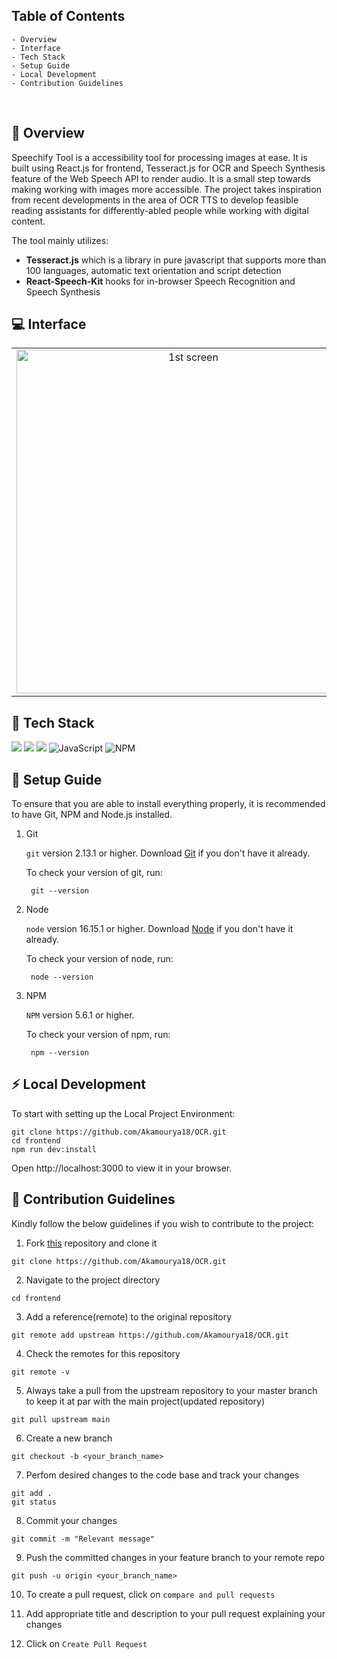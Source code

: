 <!-- START doctoc generated TOC please keep comment here to allow auto update -->
<!-- DON'T EDIT THIS SECTION, INSTEAD RE-RUN doctoc TO UPDATE -->

## Table of Contents

    - Overview
    - Interface
    - Tech Stack
    - Setup Guide
    - Local Development
    - Contribution Guidelines

 <br />

## 🚀 Overview

Speechify Tool is a accessibility tool for processing images at ease. It is built using React.js for frontend, Tesseract.js for OCR and Speech Synthesis feature of the Web Speech API to render audio. It is a small step towards making working with images more accessible. The project takes inspiration from recent developments in the area of OCR TTS to develop feasible reading assistants for differently-abled people while working with digital content.

The tool mainly utilizes:

- **Tesseract.js** which is a library in pure javascript that supports more than 100 languages, automatic text orientation and script detection
- **React-Speech-Kit** hooks for in-browser Speech Recognition and Speech Synthesis

## 💻 Interface

<table>
	<tr>
		<td align="center">
			<img src="https://i.ibb.co/260KXW2/img1.png" alt="1st screen" width="550"/></td>
		<td align="center">
			<img src="https://i.ibb.co/VqGPG7P/c2.png" alt="2nd screen" width="500"/></td>
	</tr>
	
</table>

## 📍 Tech Stack

<img src="https://img.shields.io/badge/react%20-%2314354C.svg?&style=for-the-badge&logo=react&logoColor=white"/> <img src="https://img.shields.io/badge/html5%20-%23E34F26.svg?&style=for-the-badge&logo=html5&logoColor=white"/> <img src="https://img.shields.io/badge/css3%20-%231572B6.svg?&style=for-the-badge&logo=css3&logoColor=white"/> ![JavaScript](https://img.shields.io/badge/javascript-%23323330.svg?style=for-the-badge&logo=javascript&logoColor=%23F7DF1E) ![NPM](https://img.shields.io/badge/NPM-%23000000.svg?style=for-the-badge&logo=npm&logoColor=white)

## 🔨 Setup Guide

To ensure that you are able to install everything properly, it is recommended to have Git, NPM and Node.js installed.

1. Git

   `git` version 2.13.1 or higher. Download [Git](https://git-scm.com/downloads) if you don't have it already.

   To check your version of git, run:

   ```shell
    git --version
   ```

2. Node

   `node` version 16.15.1 or higher. Download [Node](https://nodejs.org/en/download/) if you don't have it already.

   To check your version of node, run:

   ```shell
    node --version
   ```

3. NPM

   `NPM` version 5.6.1 or higher.

   To check your version of npm, run:

   ```shell
    npm --version
   ```

## ⚡ Local Development

To start with setting up the Local Project Environment:

```shell
git clone https://github.com/Akamourya18/OCR.git
cd frontend
npm run dev:install
```

Open http://localhost:3000 to view it in your browser.

## 🤝 Contribution Guidelines

Kindly follow the below guidelines if you wish to contribute to the project:

1. Fork [this](https://github.com/Akamourya18/ocr) repository and clone it

```
git clone https://github.com/Akamourya18/OCR.git
```

2. Navigate to the project directory

```
cd frontend
```

3. Add a reference(remote) to the original repository

```
git remote add upstream https://github.com/Akamourya18/OCR.git
```

4. Check the remotes for this repository

```
git remote -v
```

5. Always take a pull from the upstream repository to your master branch to keep it at par with the main project(updated repository)

```
git pull upstream main
```

6. Create a new branch

```
git checkout -b <your_branch_name>
```

7. Perfom desired changes to the code base and track your changes

```
git add .
git status
```

8. Commit your changes

```
git commit -m "Relevant message"
```

9. Push the committed changes in your feature branch to your remote repo

```
git push -u origin <your_branch_name>
```

10. To create a pull request, click on `compare and pull requests`

11. Add appropriate title and description to your pull request explaining your changes

12. Click on `Create Pull Request`

<!-- END doctoc generated TOC please keep comment here to allow auto update -->
